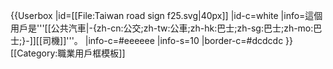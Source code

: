 {{Userbox
  |id=[[File:Taiwan road sign f25.svg|40px]]
  |id-c=white
  |info=這個用戶是'''[[公共汽車|-{zh-cn:公交;zh-tw:公車;zh-hk:巴士;zh-sg:巴士;zh-mo:巴士;}-]][[司機]]'''。
  |info-c=#eeeeee
  |info-s=10
  |border-c=#dcdcdc
}}
<noinclude>
[[Category:職業用戶框模板]]
</noinclude>
